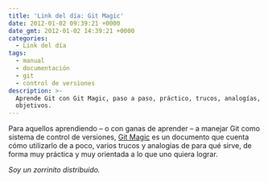 ```yaml
---
title: 'Link del día: Git Magic'
date: 2012-01-02 09:39:21 +0000
date_gmt: 2012-01-02 14:39:21 +0000
categories:
  - Link del día
tags:
  - manual
  - documentación
  - git
  - control de versiones
description: >-
  Aprende Git con Git Magic, paso a paso, práctico, trucos, analogías, lograr
  objetivos.
---
```



Para aquellos aprendiendo &ndash; o con ganas de aprender &ndash; a manejar Git como sistema de control de versiones, [Git Magic](http://www-cs-students.stanford.edu/~blynn/gitmagic/) es un documento que cuenta cómo utilizarlo de a poco, varios trucos y analogías de para qué sirve, de forma muy práctica y muy orientada a lo que uno quiera lograr.

_Soy un zorrinito distribuido._
